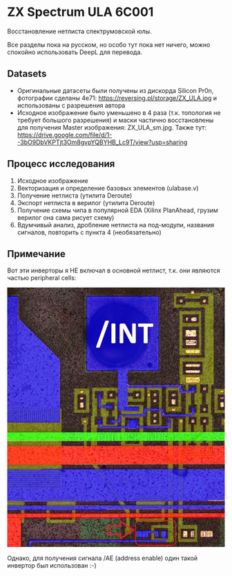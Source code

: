 # ZX Spectrum ULA 6C001

Восстановление нетлиста спектрумовской юлы.

Все разделы пока на русском, но особо тут пока нет ничего, можно спокойно использовать DeepL для перевода.

## Datasets

- Оригинальные датасеты были получены из дискорда Silicon Pr0n, фотографии сделаны 4e71: https://reversing.pl/storage/ZX_ULA.jpg и использованы с разрешения автора
- Исходное изображение было уменьшено в 4 раза (т.к. топология не требует большого разрешения) и маски частично восстановлены для получения Master изображения: ZX_ULA_sm.jpg. Также тут: https://drive.google.com/file/d/1--3bO9DbVKPTjt3Om8gvpYQBYHB_Lc9T/view?usp=sharing

## Процесс исследования

1. Исходное изображение
2. Векторизация и определение базовых элементов  (ulabase.v)
3. Получение нетлиста (утилита Deroute) 
4. Экспорт нетлиста в верилог (утилита Deroute) 
5. Получение схемы чипа в популярной EDA (Xilinx PlanAhead, грузим верилог она сама рисует схему)
6. Вдумчивый анализ, дробление нетлиста на под-модули, названия сигналов, повторить с пункта 4 (необязательно)

## Примечание

Вот эти инверторы я НЕ включал в основной нетлист, т.к. они являются частью peripheral cells:

![peri_cell_nots](/imgstore/peri_cell_nots.png)

Однако, для получения сигнала /AE (address enable) один такой инвертор был использован :-)
